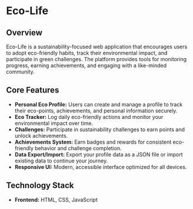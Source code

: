 # Eco-Life

## Overview

Eco-Life is a sustainability-focused web application that encourages users to adopt eco-friendly habits, track their environmental impact, and participate in green challenges. The platform provides tools for monitoring progress, earning achievements, and engaging with a like-minded community.

## Core Features

- **Personal Eco Profile:** Users can create and manage a profile to track their eco-points, achievements, and personal information securely.
- **Eco Tracker:** Log daily eco-friendly actions and monitor your environmental impact over time.
- **Challenges:** Participate in sustainability challenges to earn points and unlock achievements.
- **Achievements System:** Earn badges and rewards for consistent eco-friendly behavior and challenge completion.
- **Data Export/Import:** Export your profile data as a JSON file or import existing data to continue your journey.
- **Responsive UI:** Modern, accessible interface optimized for all devices.

## Technology Stack

- **Frontend:** HTML, CSS, JavaScript

